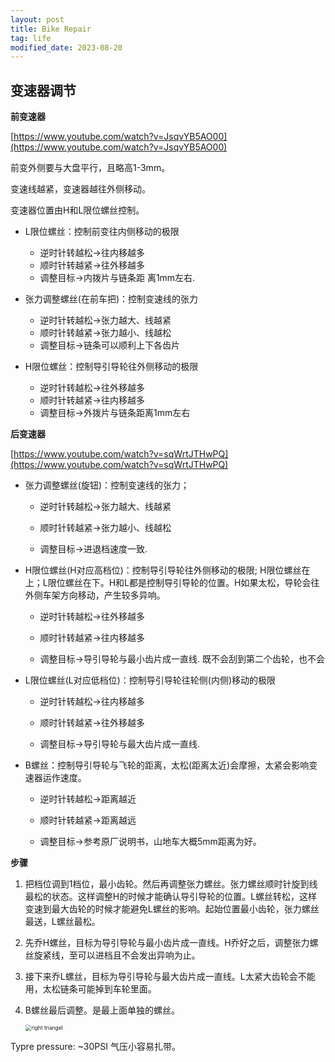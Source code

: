 ```yaml
---
layout: post
title: Bike Repair
tag: life
modified_date: 2023-08-20
---
```


## 变速器调节

**前变速器**

[https://www.youtube.com/watch?v=JsqvYB5AO00](https://www.youtube.com/watch?v=JsqvYB5AO00)

前变外侧要与大盘平行，且略高1-3mm。

变速线越紧，变速器越往外侧移动。

变速器位置由H和L限位螺丝控制。

-   L限位螺丝：控制前变往内侧移动的极限
    -    逆时针转越松→往内移越多
    -   顺时针转越紧→往外移越多
    -   调整目标→内拨片与链条距 离1mm左右.

-   张力调整螺丝(在前车把)：控制变速线的张力
    -   逆时针转越松→张力越大、线越紧
    -   顺时针转越紧→张力越小、线越松
    -   调整目标→链条可以顺利上下各齿片

-   H限位螺丝：控制导引导轮往外侧移动的极限
    -   逆时针转越松→往外移越多
    -   顺时针转越紧→往内移越多
    -   调整目标→外拨片与链条距离1mm左右



**后变速器**

[https://www.youtube.com/watch?v=sqWrtJTHwPQ](https://www.youtube.com/watch?v=sqWrtJTHwPQ)

-   张力调整螺丝(旋钮)：控制变速线的张力；

    -   逆时针转越松→张力越大、线越紧

    -   顺时针转越紧→张力越小、线越松

    -   调整目标→进退档速度一致. 

-   H限位螺丝(H对应高档位)：控制导引导轮往外侧移动的极限; H限位螺丝在上；L限位螺丝在下。H和L都是控制导引导轮的位置。H如果太松，导轮会往外侧车架方向移动，产生较多异响。

    -   逆时针转越松→往外移越多

    -   顺时针转越紧→往内移越多

    -   调整目标→导引导轮与最小齿片成一直线. 既不会刮到第二个齿轮，也不会

-   L限位螺丝(L对应低档位)：控制导引导轮往轮侧(内侧)移动的极限

    -   逆时针转越松→往内移越多

    -   顺时针转越紧→往外移越多

    -   调整目标→导引导轮与最大齿片成一直线.

-   B螺丝：控制导引导轮与飞轮的距离，太松(距离太近)会摩擦，太紧会影响变速器运作速度。

    -   逆时针转越松→距离越近

    -   顺时针转越紧→距离越远

    -   调整目标→参考原厂说明书，山地车大概5mm距离为好。

**步骤**

1.   把档位调到1档位，最小齿轮。然后再调整张力螺丝。张力螺丝顺时针旋到线最松的状态。这样调整H的时候才能确认导引导轮的位置。L螺丝转松，这样变速到最大齿轮的时候才能避免L螺丝的影响。起始位置最小齿轮，张力螺丝最送，L螺丝最松。

2.   先乔H螺丝，目标为导引导轮与最小齿片成一直线。H乔好之后，调整张力螺丝旋紧线，至可以进档且不会发出异响为止。

3.   接下来乔L螺丝，目标为导引导轮与最大齿片成一直线。L太紧大齿轮会不能用，太松链条可能掉到车轮里面。

4.   B螺丝最后调整。是最上面单独的螺丝。

     <img src="{{ site.baseurl}}/images/B螺丝.png" alt="right triangel" style="zoom:60%;" />



Typre pressure: ~30PSI 气压小容易扎带。